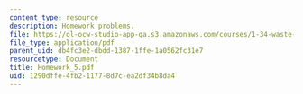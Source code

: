 ```yaml
---
content_type: resource
description: Homework problems.
file: https://ol-ocw-studio-app-qa.s3.amazonaws.com/courses/1-34-waste-containment-and-remediation-technology-spring-2004/1290dffe4fb211778d7cea2df34b8da4_Homework_5.pdf
file_type: application/pdf
parent_uid: db4fc3e2-dbdd-1387-1ffe-1a0562fc31e7
resourcetype: Document
title: Homework_5.pdf
uid: 1290dffe-4fb2-1177-8d7c-ea2df34b8da4
---
```

